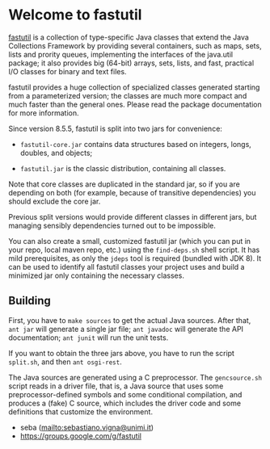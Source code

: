 # Welcome to fastutil

[fastutil](http://fastutil.di.unimi.it/) is a collection of type-specific
Java classes that extend the Java Collections Framework by providing
several containers, such as maps, sets, lists and prority queues,
implementing the interfaces of the java.util package; it also provides big
(64-bit) arrays, sets, lists, and fast, practical I/O classes for binary
and text files.

fastutil provides a huge collection of specialized classes generated
starting from a parameterized version; the classes are much more compact
and much faster than the general ones. Please read the package
documentation for more information.

Since version 8.5.5, fastutil is split into two jars for convenience:

- `fastutil-core.jar` contains data structures based on integers, longs,
  doubles, and objects;

- `fastutil.jar` is the classic distribution, containing all classes.

Note that core classes are duplicated in the standard jar, so if you are
depending on both (for example, because of transitive dependencies) you
should exclude the core jar.

Previous split versions would provide different classes in different jars,
but managing sensibly dependencies turned out to be impossible.

You can also create a small, customized fastutil jar (which you can put in
your repo, local maven repo, etc.) using the `find-deps.sh` shell script.
It has mild prerequisites, as only the `jdeps` tool is required (bundled
with JDK 8). It can be used to identify all fastutil classes your project
uses and build a minimized jar only containing the necessary classes.

## Building

First, you have to `make sources` to get the actual Java sources.
After that, `ant jar` will generate a single jar file; `ant javadoc` will
generate the API documentation; `ant junit` will run the unit tests.

If you want to obtain the three jars above, you have to run the script
`split.sh`, and then `ant osgi-rest`.

The Java sources are generated using a C preprocessor. The `gencsource.sh`
script reads in a driver file, that is, a Java source that uses some
preprocessor-defined symbols and some conditional compilation, and produces a
(fake) C source, which includes the driver code and some definitions that
customize the environment.

* seba (<mailto:sebastiano.vigna@unimi.it>)
* https://groups.google.com/g/fastutil
